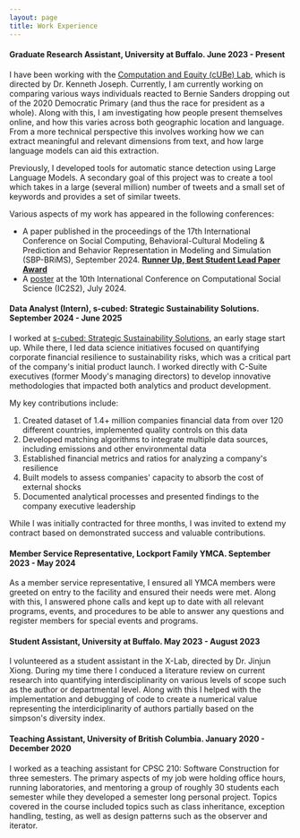 ```yaml
---
layout: page
title: Work Experience
---
```


#### Graduate Research Assistant, University at Buffalo. June 2023 - Present

I have been working with the [Computation and Equity (cUBe) Lab](https://cse.buffalo.edu/cubelab/), which is directed by Dr. Kenneth Joseph. Currently, I am currently working on comparing various ways individuals reacted to Bernie Sanders dropping out of the 2020 Democratic Primary (and thus the race for president as a whole). Along with this, I am investigating how people present themselves online, and how this varies across both geographic location and language. From a more technical perspective this involves working how we can extract meaningful and relevant dimensions from text, and how large language models can aid this extraction.

Previously, I developed tools for automatic stance detection using Large Language Models. A secondary goal of this project was to create a tool which takes in a large (several million) number of tweets and a small set of keywords and provides a set of similar tweets.

Various aspects of my work has appeared in the following conferences:

* A paper published in the proceedings of the 17th International Conference on Social Computing, Behavioral-Cultural Modeling & Prediction and Behavior Representation in Modeling and Simulation (SBP-BRiMS), September 2024. **[Runner Up, Best Student Lead Paper Award](documents/2024_SBP-BRiMS%20Award.pdf)**
* A [poster](documents/Ic2s2_Poster.pdf) at the 10th International Conference on Computational Social Science (IC2S2), July 2024.

#### Data Analyst (Intern), s-cubed: Strategic Sustainability Solutions. September 2024 - June 2025

I worked at [s-cubed: Strategic Sustainability Solutions](https://www.scubed-sustainability.com/), an early stage start up. While there, I led data science initiatives focused on quantifying corporate financial resilience to sustainability risks, which was a critical part of the company's initial product launch. I worked directly with C-Suite executives (former Moody's managing directors) to develop innovative methodologies that impacted both analytics and product development.

My key contributions include:

1. Created dataset of 1.4+ million companies financial data from over 120 different countries, implemented quality controls on this data
2. Developed matching algorithms to integrate multiple data sources, including emissions and other environmental data
3. Established financial metrics and ratios for analyzing a company's resilience
4. Built models to assess companies' capacity to absorb the cost of external shocks
5. Documented analytical processes and presented findings to the company executive leadership

While I was initially contracted for three months, I was invited to extend my contract based on demonstrated success and valuable contributions.

#### Member Service Representative, Lockport Family YMCA. September 2023 - May 2024

As a member service representative, I ensured all YMCA members were greeted on entry to the facility and ensured their needs were met. Along with this, I answered phone calls and kept up to date with all relevant programs, events, and procedures to be able to answer any questions and register members for special events and programs.

#### Student Assistant, University at Buffalo. May 2023 - August 2023

I volunteered as a student assistant in the X-Lab, directed by Dr. Jinjun Xiong. During my time there I conduced a literature review on current research into quantifying interdisciplinarity on various levels of scope such as the author or departmental level. Along with this I helped with the implementation and debugging of code to create a numerical value representing the interdiciplinarity of authors partially based on the simpson's diversity index.

#### Teaching Assistant, University of British Columbia. January 2020 - December 2020

I worked as a teaching assistant for CPSC 210: Software Construction for three semesters. The primary aspects of my job were holding office hours, running laboratories, and mentoring a group of roughly 30 students each semester while they developed a semester long personal project. Topics covered in the course included topics such as class inheritance, exception handling, testing, as well as design patterns such as the observer and iterator.
